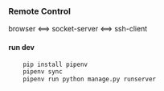 ### Remote Control

<!-- open pipe -->
browser <==> socket-server <==> ssh-client

#### run dev
```zsh
    pip install pipenv
    pipenv sync
    pipenv run python manage.py runserver
```

